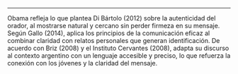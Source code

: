 -- -
Obama refleja lo que plantea Di Bártolo (2012) sobre la autenticidad del orador, al mostrarse natural y cercano sin perder firmeza en su mensaje. Según Gallo (2014), aplica los principios de la comunicación eficaz al combinar claridad con relatos personales que generan identificación. De acuerdo con Briz (2008) y el Instituto Cervantes (2008), adapta su discurso al contexto argentino con un lenguaje accesible y preciso, lo que refuerza la conexión con los jóvenes y la claridad del mensaje.